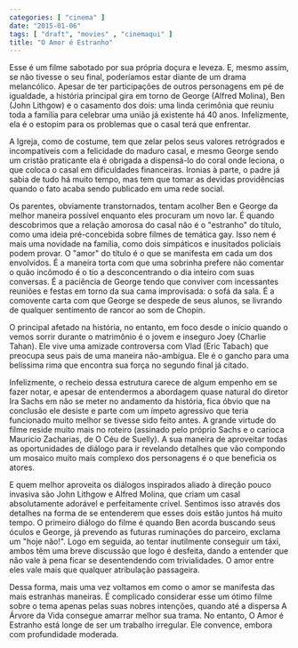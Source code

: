 ```yaml
---
categories: [ "cinema" ]
date: "2015-01-06"
tags: [ "draft", "movies" , "cinemaqui" ]
title: "O Amor é Estranho"
---
```

Esse é um filme sabotado por sua própria doçura e leveza. E, mesmo
assim, se não tivesse o seu final, poderíamos estar diante de um drama
melancólico. Apesar de ter participações de outros personagens em
pé de igualdade, a história principal gira em torno de George (Alfred
Molina), Ben (John Lithgow) e o casamento dos dois: uma linda cerimônia
que reuniu toda a família para celebrar uma união já existente há
40 anos. Infelizmente, ela é o estopim para os problemas que o casal
terá que enfrentar.

A Igreja, como de costume, tem que zelar pelos seus valores retrógrados
e incompatíveis com a felicidade do maduro casal, e mesmo George sendo um
cristão praticante ela é obrigada a dispensá-lo do coral onde leciona,
o que coloca o casal em dificuldades financeiras. Ironias à parte,
o padre já sabia de tudo há muito tempo, mas tem que tomar as devidas
providências quando o fato acaba sendo publicado em uma rede social. 

Os parentes, obviamente transtornados, tentam acolher Ben e George da
melhor maneira possível enquanto eles procuram um novo lar. É quando
descobrimos que a relação amorosa do casal não é o "estranho" do
título, como uma ideia pré-concebida sobre filmes de temática gay. Isso
nem é mais uma novidade na família, como dois simpáticos e inusitados
policiais podem provar. O "amor" do título é o que se manifesta em
cada um dos envolvidos. É a maneira torta com que uma sobrinha prefere
não comentar o quão incômodo é o tio a desconcentrando o dia inteiro
com suas conversas. É a paciência de George tendo que conviver com
incessantes reuniões e festas em torno da sua cama improvisada: o sofá
da sala. É a comovente carta com que George se despede de seus alunos,
se livrando de qualquer sentimento de rancor ao som de Chopin.

O principal afetado na história, no entanto, em foco desde o início
quando o vemos sorrir durante o matrimônio é o jovem e inseguro Joey
(Charlie Tahan). Ele vive uma amizade controversa com Vlad (Eric Tabach)
que preocupa seus pais de uma maneira não-ambígua. Ele é o gancho para
uma belíssima rima que encontra sua força no segundo final já citado.

Infelizmente, o recheio dessa estrutura carece de algum empenho em se
fazer notar, e apesar de entendermos a abordagem quase natural do diretor
Ira Sachs em não se meter no andamento da história, fica óbvio que
na conclusão ele desiste e parte com um ímpeto agressivo que teria
funcionado muito melhor se tivesse sido feito antes. A grande virtude
do filme reside muito mais no roteiro (assinado pelo próprio Sachs e
o carioca Mauricio Zacharias, de O Céu de Suelly). A sua maneira de
aproveitar todas as oportunidades de diálogo para ir revelando detalhes
que vão compondo um mosaico muito mais complexo dos personagens é o
que beneficia os atores.

E quem melhor aproveita os diálogos inspirados aliado à direção
pouco invasiva são John Lithgow e Alfred Molina, que criam um casal
absolutamente adorável e perfeitamente crível. Sentimos isso através
dos detalhes na forma de se entenderem que esses dois estão juntos há
muito tempo. O primeiro diálogo do filme é quando Ben acorda buscando
seus óculos e George, já prevendo as futuras ruminações do parceiro,
exclama um "hoje não!". Logo em seguida, ao tentar inutilmente conseguir
um táxi, ambos têm uma breve discussão que logo é desfeita, dando a
entender que não vale à pena ficar se desentendendo com trivialidades. O
amor entre eles vale mais que qualquer atribulação passageira.

Dessa forma, mais uma vez voltamos em como o amor se manifesta das mais
estranhas maneiras. É complicado considerar esse um ótimo filme sobre
o tema apenas pelas suas nobres intenções, quando até a dispersa A
Árvore da Vida consegue amarrar melhor sua trama. No entanto, O Amor
é Estranho está longe de ser um trabalho irregular. Ele convence,
embora com profundidade moderada.
